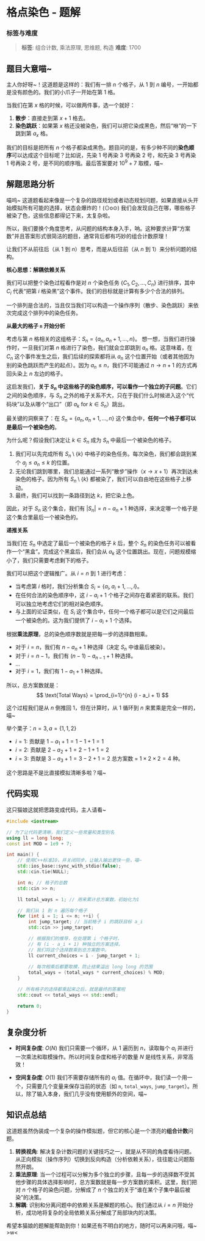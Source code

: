 # 格点染色 - 题解

### 标签与难度
> **标签**: 组合计数, 乘法原理, 思维题, 构造
> **难度**: 1700

## 题目大意喵~

主人你好呀~！这道题是这样的：我们有一排 $n$ 个格子，从 1 到 $n$ 编号，一开始都是没有颜色的。我们的小爪子一开始在第 1 格。

当我们在第 $x$ 格的时候，可以做两件事，选一个就好：
1.  **散步**：直接走到第 $x+1$ 格去。
2.  **染色跳跃**：如果第 $x$ 格还没被染色，我们可以把它染成黑色，然后“咻”的一下跳到第 $a_x$ 格。

我们的目标是把所有 $n$ 个格子都染成黑色。题目问的是，有多少种不同的**染色顺序**可以达成这个目标呢？比如说，先染 1 号再染 3 号再染 2 号，和先染 3 号再染 1 号再染 2 号，是不同的顺序哦。最后答案要对 $10^9 + 7$ 取模，喵~

## 解题思路分析

喵呜~ 这道题看起来像是一个复杂的路径规划或者动态规划问题，如果直接从头开始模拟所有可能的选择，状态会爆炸的！(⊙o⊙) 我们会发现自己在哪，哪些格子被染了色，这些信息都得记下来，太复杂啦。

所以，我们要换个角度思考，从问题的结构本身入手，呐。这种要求计算“方案数”并且答案形式很简洁的题目，通常背后都有巧妙的组合计数原理！

让我们不从前往后（从 1 到 $n$）思考，而是从后往前（从 $n$ 到 1）来分析问题的结构。

**核心思想：解耦依赖关系**

我们可以把整个染色过程看作是对 $n$ 个染色任务 $\{C_1, C_2, \dots, C_n\}$ 进行排序，其中 $C_i$ 代表“把第 $i$ 格染黑”这个事件。我们的目标就是计算有多少个合法的排列。

一个排列是合法的，当且仅当我们可以构造一个操作序列（散步、染色跳跃）来依次完成这个排列中的染色任务。

**从最大的格子 `n` 开始分析**

考虑与第 $n$ 格相关的这组格子：$S_n = \{a_n, a_n+1, \dots, n\}$。
想一想，当我们进行操作时，一旦我们对第 $n$ 格进行了染色，我们就会立即跳到 $a_n$ 格。这意味着，在 $C_n$ 这个事件发生之后，我们后续的探索都将从 $a_n$ 这个位置开始（或者其他因为别的染色跳跃而产生的起点）。因为 $a_n \le n$，我们不可能通过 $n \to n+1$ 的方式再回头染上 $n$ 左边的格子。

这启发我们，**关于 $S_n$ 中这些格子的染色顺序，可以看作一个独立的子问题**。它们之间的染色顺序，与 $S_n$ 之外的格子关系不大，只在于我们什么时候进入这个“代码块”以及从哪个“出口”（即 $a_k$ for $k \in S_n$）跳出。

最关键的洞察来了：在 $S_n = \{a_n, a_n+1, \dots, n\}$ 这个集合中，**任何一个格子都可以是最后一个被染色的**。

为什么呢？假设我们决定让 $k \in S_n$ 成为 $S_n$ 中最后一个被染色的格子。
1.  我们可以先完成所有 $S_n \setminus \{k\}$ 中格子的染色任务。每次染色，我们都会跳到某个 $a_j \le a_n \le k$ 的位置。
2.  无论我们跳到哪里，我们总能通过一系列“散步”操作（$x \to x+1$）再次到达未染色的格子。因为所有 $S_n \setminus \{k\}$ 都被染了，我们可以自由地在这些格子上移动。
3.  最终，我们可以找到一条路径到达 $k$，把它染上色。

因此，对于 $S_n$ 这个集合，我们有 $|S_n| = n - a_n + 1$ 种选择，来决定哪一个格子是这个集合里最后一个被染色的。

**递推关系**

当我们在 $S_n$ 中选定了最后一个被染色的格子 $k$ 后，整个 $S_n$ 的染色任务可以被看作一个“黑盒”。完成这个黑盒后，我们会从 $a_k$ 这个位置跳出。现在，问题规模缩小了，我们只需要考虑剩下的格子。

我们可以把这个逻辑推广。从 $i = n$ 到 $1$ 进行考虑：
-   当考虑第 $i$ 格时，我们分析集合 $S_i = \{a_i, a_i+1, \dots, i\}$。
-   在任何合法的染色顺序中，这 $i-a_i+1$ 个格子之间存在着紧密的联系。我们可以独立地考虑它们的相对染色顺序。
-   与上面的论证类似，在 $S_i$ 这个集合中，任何一个格子都可以是它们之间最后一个被染色的。这为我们提供了 $i - a_i + 1$ 个选择。

根据**乘法原理**，总的染色顺序数就是把每一步的选择数相乘。
-   对于 $i=n$，我们有 $n - a_n + 1$ 种选择（决定 $S_n$ 中谁最后被染）。
-   对于 $i=n-1$，我们有 $(n-1) - a_{n-1} + 1$ 种选择。
-   ...
-   对于 $i=1$，我们有 $1 - a_1 + 1$ 种选择。

所以，总方案数就是：
$$
\text{Total Ways} = \prod_{i=1}^{n} (i - a_i + 1)
$$

这个过程我们是从 $n$ 倒推回 1，但在计算时，从 1 循环到 $n$ 来累乘是完全一样的，喵~

举个栗子：$n=3, a=\{1, 1, 2\}$
-   $i=1$: 贡献是 $1 - a_1 + 1 = 1 - 1 + 1 = 1$
-   $i=2$: 贡献是 $2 - a_2 + 1 = 2 - 1 + 1 = 2$
-   $i=3$: 贡献是 $3 - a_3 + 1 = 3 - 2 + 1 = 2$
总方案数 = $1 \times 2 \times 2 = 4$ 种。

这个思路是不是比直接模拟清晰多啦？喵~

## 代码实现

这只猫娘这就把思路变成代码，主人请看~

```cpp
#include <iostream>

// 为了让代码更清晰，我们定义一些常量和类型别名
using ll = long long;
const int MOD = 1e9 + 7;

int main() {
    // 使用C++标准IO，并关闭同步，让输入输出更快一些，喵~
    std::ios_base::sync_with_stdio(false);
    std::cin.tie(NULL);

    int n; // 格子的总数
    std::cin >> n;

    ll total_ways = 1; // 用来累计总方案数，初始化为1

    // 我们从 1 到 n 遍历每个格子
    for (int i = 1; i <= n; ++i) {
        int jump_target; // 当前格子 i 的跳跃目标 a_i
        std::cin >> jump_target;

        // 根据我们的推导，在处理第 i 个格子时，
        // 有 (i - a_i + 1) 种独立的方案选择。
        // 我们将这个选择数乘到总方案数中。
        ll current_choices = i - jump_target + 1;
        
        // 每次相乘后都要取模，防止结果溢出 long long 的范围
        total_ways = (total_ways * current_choices) % MOD;
    }

    // 所有格子的选择都乘起来之后，就是最终的答案啦
    std::cout << total_ways << std::endl;

    return 0;
}
```

## 复杂度分析

-   **时间复杂度**: $O(N)$
    我们只需要一个循环，从 1 遍历到 $n$，读取每个 $a_i$ 并进行一次乘法和取模操作。所以时间复杂度和格子的数量 $N$ 是线性关系，非常高效！

-   **空间复杂度**: $O(1)$
    我们不需要存储所有的 $a_i$ 值。在循环中，我们读一个用一个，只需要几个变量来保存当前的状态（如 `n`, `total_ways`, `jump_target`）。所以，除了输入本身，我们几乎没有使用额外的空间，喵~

## 知识点总结

这道题虽然伪装成一个复杂的操作模拟题，但它的核心是一个漂亮的**组合计数**问题。

1.  **转换视角**: 解决复杂计数问题的关键技巧之一，就是从不同的角度看待问题。从正向模拟（操作序列）切换到反向构造（分析依赖关系），往往能让问题豁然开朗。
2.  **乘法原理**: 当一个过程可以分解为多个独立的步骤，且每一步的选择数不受其他步骤的具体选择影响时，总方案数就是每一步方案数的乘积。这里，我们把对 $n$ 个格子的染色问题，分解成了 $n$ 个独立的关于“谁在某个子集中最后被染”的决策。
3.  **解耦**: 识别和分离问题中的依赖关系是解题的核心。我们通过从 $i=n$ 开始分析，成功地将复杂的全局依赖关系分解成了局部块内的决策。

希望本猫娘的题解能帮助到你！如果还有不明白的地方，随时可以再来问哦，喵~ >w<